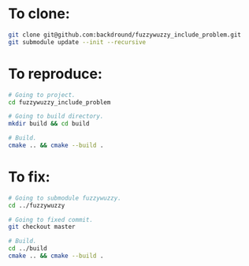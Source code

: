 To clone:
===
```bash
git clone git@github.com:backdround/fuzzywuzzy_include_problem.git
git submodule update --init --recursive
```

To reproduce:
===
```bash
# Going to project.
cd fuzzywuzzy_include_problem

# Going to build directory.
mkdir build && cd build

# Build.
cmake .. && cmake --build .
```

To fix:
===
```bash
# Going to submodule fuzzywuzzy.
cd ../fuzzywuzzy

# Going to fixed commit.
git checkout master

# Build.
cd ../build
cmake .. && cmake --build .
```
